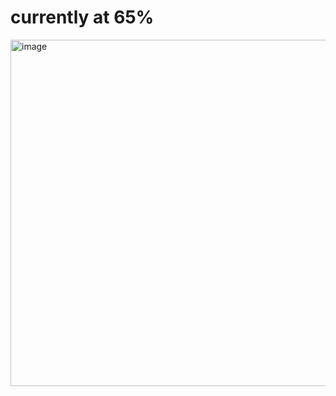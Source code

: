 # currently at 65%

<img width="554" height="554" alt="image" src="https://github.com/user-attachments/assets/13ab40fa-f8ba-4391-96b9-e1f8b0b3016c" />
